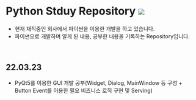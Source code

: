 # Python Stduy Repository <img src="https://img.shields.io/badge/Python-black?style=plastic&logo=Python&logoColor=#3776AB"/>
+ 현재 재직중인 회사에서 파이썬을 이용한 개발을 하고 있습니다.
+ 파이썬으로 개발하며 알게 된 내용, 공부한 내용을 기록하는 Repository입니다.
<br>

## 22.03.23 
+ PyQt5를 이용한 GUI 개발 공부(Widget, Dialog, MainWindow 등 구성 + Button Event를 이용한 필요 비즈니스 로직 구현 및 Serving)

